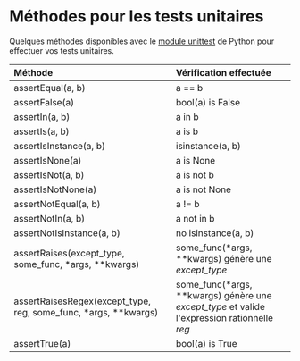 # Méthodes pour les tests unitaires

Quelques méthodes disponibles avec le [module unittest](https://docs.python.org/3/library/unittest.html#unittest.TestCase) de Python pour effectuer vos tests unitaires.

|Méthode|Vérification effectuée|
|:--|:--|
|assertEqual(a, b)|a == b|
|assertFalse(a)|bool(a) is False|
|assertIn(a, b)|a in b|
|assertIs(a, b)|a is b|
|assertIsInstance(a, b)|isinstance(a, b)|
|assertIsNone(a)|a is None|
|assertIsNot(a, b)|a is not b|
|assertIsNotNone(a)|a is not None|
|assertNotEqual(a, b)|a != b|
|assertNotIn(a, b)|a not in b|
|assertNotIsInstance(a, b)|no isinstance(a, b)|
|assertRaises(except_type, some_func, \*args, \*\*kwargs)|some_func(\*args, \*\*kwargs) génère une _except_type_|
|assertRaisesRegex(except_type, reg, some_func, \*args, \*\*kwargs)|some_func(\*args, \*\*kwargs) génère une _except_type_ et valide l'expression rationnelle _reg_|
|assertTrue(a)|bool(a) is True|
